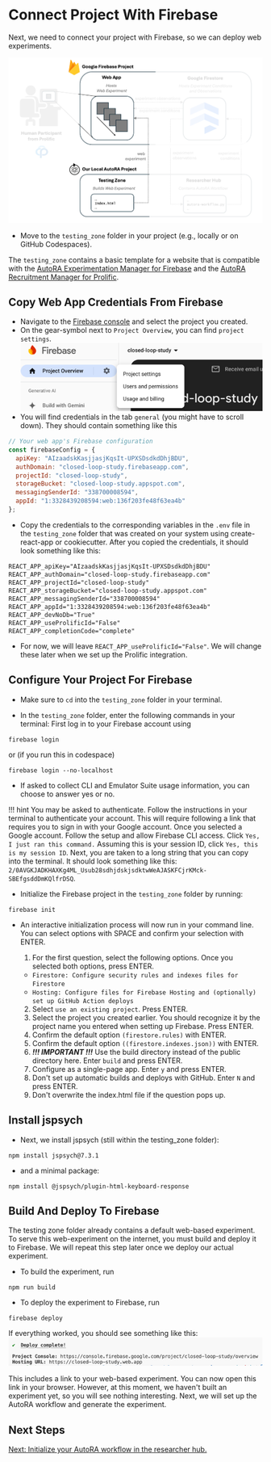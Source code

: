 # Connect Project With Firebase

Next, we need to connect your project with Firebase, so we can deploy web experiments.

![Setup](img/system_testingzone.png)

- Move to the `testing_zone` folder in your project (e.g., locally or on GitHub Codespaces). 

The `testing_zone` contains a basic template for a website that is compatible with the [AutoRA Experimentation Manager for Firebase](https://autoresearch.github.io/autora/user-guide/experiment-runners/experimentation-managers/firebase/) and the [AutoRA Recruitment Manager for Prolific](https://autoresearch.github.io/autora/user-guide/experiment-runners/recruitment-managers/prolific/).

## Copy Web App Credentials From Firebase

- Navigate to the [Firebase console](https://console.firebase.google.com/) and select the project you created.
- On the gear-symbol next to `Project Overview`, you can find `project settings`.
![project_settings.png](img/project_settings.png)
- You will find credentials in the tab `general` (you might have to scroll down). They should contain something like this
```javascript
// Your web app's Firebase configuration
const firebaseConfig = {
  apiKey: "AIzaadskKasjjasjKqsIt-UPXSDsdkdDhjBDU",
  authDomain: "closed-loop-study.firebaseapp.com",
  projectId: "closed-loop-study",
  storageBucket: "closed-loop-study.appspot.com",
  messagingSenderId: "338700008594",
  appId: "1:3328439208594:web:136f203fe48f63ea4b"
};
```
- Copy the credentials to the corresponding variables in the `.env` file in the `testing_zone` folder that was created on your system using create-react-app or cookiecutter. After you copied the credentials, it should look something like this:
```dotenv
REACT_APP_apiKey="AIzaadskKasjjasjKqsIt-UPXSDsdkdDhjBDU"
REACT_APP_authDomain="closed-loop-study.firebaseapp.com"
REACT_APP_projectId="closed-loop-study"
REACT_APP_storageBucket="closed-loop-study.appspot.com"
REACT_APP_messagingSenderId="338700008594"
REACT_APP_appId="1:3328439208594:web:136f203fe48f63ea4b"
REACT_APP_devNoDb="True"
REACT_APP_useProlificId="False"
REACT_APP_completionCode="complete"
```

- For now, we will leave ``REACT_APP_useProlificId="False"``. We will change these later when we set up the Prolific integration.

## Configure Your Project For Firebase

- Make sure to ``cd`` into the `testing_zone` folder in your terminal.

- In the `testing_zone` folder, enter the following commands in your terminal:
First log in to your Firebase account using

```shell
firebase login
```
or (if you run this in codespace)
```shell
firebase login --no-localhost
```

- If asked to collect CLI and Emulator Suite usage information, you can choose to answer yes or no.

!!! hint
    You may be asked to authenticate. Follow the instructions in your terminal to authenticate your account. This will require following a link that requires you to sign in with your Google account. Once you selected a Google account. Follow the setup and allow Firebase CLI access. Click ``Yes, I just ran this command.`` Assuming this is your session ID, click ``Yes, this is my session ID``. Next, you are taken to a long string that you can copy into the terminal. It should look something like this: `2/0AVGKJADKHAXKg4ML_Usub28sdhjdskjsdktwWeAJASKFCjrKMck-SBEfgsddDmKQlfrDSQ`. 

- Initialize the Firebase project in the `testing_zone` folder by running:
```shell
firebase init
```
- An interactive initialization process will now run in your command line. You can select options with SPACE and confirm your selection with ENTER.

  1. For the first question, select the following options. Once you selected both options, press ENTER.

  - `Firestore: Configure security rules and indexes files for Firestore`
  - `Hosting: Configure files for Firebase Hosting and (optionally) set up GitHub Action deploys`

  2. Select `use an existing project`. Press ENTER.
  3. Select the project you created earlier. You should recognize it by the project name you entered when setting up Firebase. Press ENTER.
  4. Confirm the default option `(firestore.rules)` with ENTER. 
  5. Confirm the default option `((firestore.indexes.json))` with ENTER.
  6. ***!!! IMPORTANT !!!*** Use the build directory instead of the public directory here. Enter `build` and press ENTER.
  7. Configure as a single-page app. Enter `y` and press ENTER.
  8. Don't set up automatic builds and deploys with GitHub. Enter `N` and press ENTER. 
  9. Don't overwrite the index.html file if the question pops up.

## Install jspsych
- Next, we install jspsych (still within the testing_zone folder):
```shell
npm install jspsych@7.3.1
```
- and a minimal package:
```shell
npm install @jspsych/plugin-html-keyboard-response
```


## Build And Deploy To Firebase 
The testing zone folder already contains a default web-based experiment. To serve this web-experiment on the internet, you must build and deploy it to Firebase. We will repeat this step later once we deploy our actual experiment.

- To build the experiment, run
```shell
npm run build
```
- To deploy the experiment to Firebase, run
```shell
firebase deploy
```
If everything worked, you should see something like this:
![deployed.png](img/deployed.png)

This includes a link to your web-based experiment. You can now open this link in your browser. However, at this moment, we haven't built an experiment yet, so you will see nothing interesting. Next, we will set up the AutoRA workflow and generate the experiment.

## Next Steps

[Next: Initialize your AutoRA workflow in the researcher hub.](5-Connect-Firestore.md)
